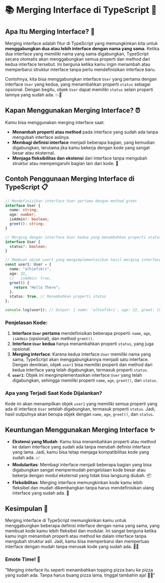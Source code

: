 # 📚 **Merging Interface di TypeScript** 🎉

## **Apa Itu Merging Interface?** 🤔

Merging interface adalah fitur di TypeScript yang memungkinkan kita untuk **menggabungkan dua atau lebih interface dengan nama yang sama**. Ketika dua interface yang memiliki nama yang sama digabungkan, TypeScript secara otomatis akan menggabungkan semua properti dan method dari kedua interface tersebut. Ini berguna ketika kamu ingin menambah atau memperbarui struktur interface tanpa perlu mendefinisikan interface baru.

Contohnya, kita bisa menggabungkan interface `User` yang pertama dengan interface `User` yang kedua, yang menambahkan properti `status` sebagai opsional. Dengan begitu, objek `User` dapat memiliki `status` selain properti lainnya yang sudah ada. 💥🔗

## **Kapan Menggunakan Merging Interface?** ⏰

Kamu bisa menggunakan merging interface saat:

- **Menambah properti atau method** pada interface yang sudah ada tanpa mengubah interface aslinya.
- **Membagi definisi interface** menjadi beberapa bagian, yang kemudian digabungkan, terutama jika kamu bekerja dengan kode yang sangat besar atau eksternal.
- **Menjaga fleksibilitas dan ekstensi** dari interface tanpa mengubah struktur atau mempengaruhi bagian lain dari kode. 📏

## **Contoh Penggunaan Merging Interface di TypeScript** 📋

```typescript
// Mendefinisikan interface User pertama dengan method greet
interface User {
  name: string;
  age: number;
  isAdmin?: boolean;
  greet(): string;
}

// Merging dengan interface User kedua yang menambahkan properti status
interface User {
  status?: boolean;
}

// Membuat objek user1 yang mengimplementasikan hasil merging interface User
const user1: User = {
  name: "alhiefikri",
  age: 22,
  //   isAdmin: true,
  greet() {
    return "Hello There";
  },
  status: true, // Menambahkan properti status
};

console.log(user1); // Output: { name: 'alhiefikri', age: 22, greet: [Function: greet], status: true }
```

### **Penjelasan Kode**:

1. **Interface `User` pertama** mendefinisikan beberapa properti: `name`, `age`, `isAdmin` (opsional), dan method `greet()`.
2. **Interface `User` kedua** hanya menambahkan properti `status`, yang juga opsional.
3. **Merging interface**: Karena kedua interface `User` memiliki nama yang sama, TypeScript akan menggabungkannya menjadi satu interface. Dengan demikian, objek `user1` bisa memiliki properti dan method dari kedua interface yang telah digabungkan, termasuk properti `status`.
4. **`user1`**: Objek ini mengimplementasikan interface `User` yang telah digabungkan, sehingga memiliki properti `name`, `age`, `greet()`, dan `status`.

### **Apa yang Terjadi Saat Kode Dijalankan?**

Kode ini akan menampilkan objek `user1` yang memiliki semua properti yang ada di interface `User` setelah digabungkan, termasuk properti `status`. Jadi, hasil outputnya akan berupa objek dengan `name`, `age`, `greet()`, dan `status`.

## **Keuntungan Menggunakan Merging Interface** ✨

- **Ekstensi yang Mudah**: Kamu bisa menambahkan properti atau method ke dalam interface yang sudah ada tanpa merubah definisi interface yang lama. Jadi, kamu bisa tetap menjaga kompatibilitas kode yang sudah ada. 📈
- **Modularitas**: Membagi interface menjadi beberapa bagian yang bisa digabungkan sangat mempermudah pengelolaan kode besar atau bekerja dengan modul eksternal yang tidak bisa langsung diubah. 📦
- **Fleksibilitas**: Merging interface memungkinkan kode kamu lebih fleksibel dan mudah dikembangkan tanpa harus mendefinisikan ulang interface yang sudah ada. 🔄

## **Kesimpulan** 🏁

Merging interface di TypeScript memungkinkan kamu untuk menggabungkan beberapa definisi interface dengan nama yang sama, yang membuat kode kamu lebih fleksibel dan modular. Ini sangat berguna ketika kamu ingin menambah properti atau method ke dalam interface tanpa mengubah struktur asli. Jadi, kamu bisa memperbarui dan memperluas interface dengan mudah tanpa merusak kode yang sudah ada. 🔧💡

### **Emote Time!** 🌟

"Merging interface itu seperti menambahkan topping pizza baru ke pizza yang sudah ada. Tanpa harus buang pizza lama, tinggal tambahin aja! 🍕✨"
